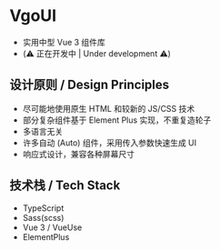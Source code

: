 

# VgoUI

- 实用中型 Vue 3 组件库
- (⚠️ 正在开发中 | Under development ⚠️)

## 设计原则 / Design Principles

- 尽可能地使用原生 HTML 和较新的 JS/CSS 技术
- 部分复杂组件基于 Element Plus 实现，不重复造轮子
- 多语言无关
- 许多自动 (Auto) 组件，采用传入参数快速生成 UI
- 响应式设计，兼容各种屏幕尺寸

## 技术栈 / Tech Stack

- TypeScript
- Sass(scss)
- Vue 3 / VueUse
- ElementPlus

